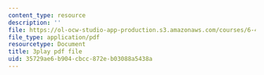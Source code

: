 ```yaml
---
content_type: resource
description: ''
file: https://ol-ocw-studio-app-production.s3.amazonaws.com/courses/6-450-principles-of-digital-communications-i-fall-2006/35729ae6b904cbcc872eb03088a5438a_zkR2TT7x8uQ.pdf
file_type: application/pdf
resourcetype: Document
title: 3play pdf file
uid: 35729ae6-b904-cbcc-872e-b03088a5438a
---
```

